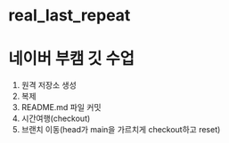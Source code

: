 # real_last_repeat
# 네이버 부캠 깃 수업
1. 원격 저장소 생성
2. 복제
3. README.md 파일 커밋
4. 시간여행(checkout)
5. 브랜치 이동(head가 main을 가르치게 checkout하고 reset)